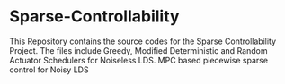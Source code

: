 # Sparse-Controllability
This Repository contains the source codes for the Sparse Controllability Project. The files include Greedy, Modified Deterministic and Random Actuator Schedulers for Noiseless LDS. MPC based piecewise sparse control for Noisy LDS
